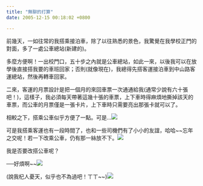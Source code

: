 ```yaml
---
title: "無聊的打算"
date: 2005-12-15 00:18:02 +0800

---
```



前幾天，一如往常的我搭乘接泊車，除了以往熟悉的景色，我驚覺在我學校正門的對面，多了一處公車總站(新建的)。



多麼方便啊！一出校門口，五十步之內就是公車總站，如此一來，以後我可以在放學後直接搭我要的車班回家；否則(就像現在)，我總得先搭客運接泊車到中山路客運總站，然後再轉車回家。



二來，客運的月票設計是把一個月的來回車票一次通通給我(通常少說有六十張吧！)，這樣子，我必須每天帶著這幾十張的車票，上下車時得麻煩地撕掉該天的車票，而公車的月票僅是一張卡片，上下車時只需要亮出那張卡就可以了。



相較之下，搭乘公車似乎方便了一點。可是...![](/images/slum-area/225_m9.gif)



可是我搭乘客運也有一段時間了，也和一些司機們有了小小的友誼，哈哈~~忘年之交呢！若一下改乘公車，仍有那一絲放不下。![](/images/slum-area/226_m13.gif)



我是否要改搭公車呢？



──好煩啊~~![](/images/slum-area/227_m18.gif)



(說我杞人憂天，似乎也不為過吧！ㄒㄒ~~)![](/images/slum-area/228_m5.gif)




